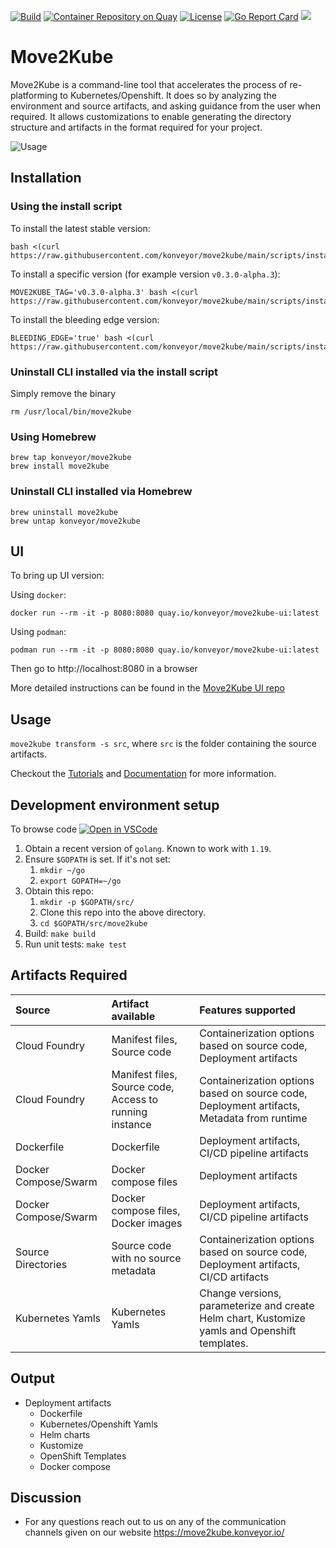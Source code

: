 [![Build](https://github.com/konveyor/move2kube/workflows/Build/badge.svg "Github Actions")](https://github.com/konveyor/move2kube/actions?query=workflow%3ABuild)
[![Container Repository on Quay](https://quay.io/repository/konveyor/move2kube/status "Container Repository on Quay")](https://quay.io/repository/konveyor/move2kube)
[![License](https://img.shields.io/:license-apache-blue.svg)](https://www.apache.org/licenses/LICENSE-2.0.html)
[![Go Report Card](https://goreportcard.com/badge/github.com/konveyor/move2kube)](https://goreportcard.com/report/github.com/konveyor/move2kube)
[<img src="https://img.shields.io/badge/slack-konveyor/move2kube-green.svg?logo=slack">](https://kubernetes.slack.com/archives/CR85S82A2)

# Move2Kube

Move2Kube is a command-line tool that accelerates the process of re-platforming to Kubernetes/Openshift. It does so by analyzing the environment and source artifacts, and asking guidance from the user when required. It allows customizations to enable generating the directory structure and artifacts in the format required for your project.

![Usage](./imgs/overview.png)

## Installation

### Using the install script

To install the latest stable version:

```shell
bash <(curl https://raw.githubusercontent.com/konveyor/move2kube/main/scripts/install.sh)
```

To install a specific version (for example version `v0.3.0-alpha.3`):

```shell
MOVE2KUBE_TAG='v0.3.0-alpha.3' bash <(curl https://raw.githubusercontent.com/konveyor/move2kube/main/scripts/install.sh)
```

To install the bleeding edge version:

```shell
BLEEDING_EDGE='true' bash <(curl https://raw.githubusercontent.com/konveyor/move2kube/main/scripts/install.sh)
```

### Uninstall CLI installed via the install script

Simply remove the binary

```shell
rm /usr/local/bin/move2kube
```

### Using Homebrew

```shell
brew tap konveyor/move2kube
brew install move2kube
```

### Uninstall CLI installed via Homebrew

```shell
brew uninstall move2kube
brew untap konveyor/move2kube
```

## UI

To bring up UI version:

Using `docker`:

```shell
docker run --rm -it -p 8080:8080 quay.io/konveyor/move2kube-ui:latest
```

Using `podman`:

```shell
podman run --rm -it -p 8080:8080 quay.io/konveyor/move2kube-ui:latest
```

Then go to http://localhost:8080 in a browser

More detailed instructions can be found in the [Move2Kube UI repo](https://github.com/konveyor/move2kube-ui#starting-the-ui)

## Usage

`move2kube transform -s src`, where `src` is the folder containing the source artifacts.

Checkout the [Tutorials](https://move2kube.konveyor.io/tutorials) and [Documentation](https://move2kube.konveyor.io/commands) for more information.

## Development environment setup

To browse code  [![Open in VSCode](https://badgen.net/badge/icon/Visual%20Studio%20Code?icon=visualstudio&label)](https://open.vscode.dev/konveyor/move2kube)

1. Obtain a recent version of `golang`. Known to work with `1.19`.
1. Ensure `$GOPATH` is set. If it's not set:
   1. `mkdir ~/go`
   1. `export GOPATH=~/go`
1. Obtain this repo:
   1. `mkdir -p $GOPATH/src/`
   1. Clone this repo into the above directory.
   1. `cd $GOPATH/src/move2kube`
1. Build: `make build`
1. Run unit tests: `make test`

## Artifacts Required

| Source | Artifact available | Features supported |
|:-------|:-------------------|:-------------------|
| Cloud Foundry | Manifest files, Source code | Containerization options based on source code, Deployment artifacts |
| Cloud Foundry | Manifest files, Source code, Access to running instance | Containerization options based on source code, Deployment artifacts, Metadata from runtime |
| Dockerfile | Dockerfile | Deployment artifacts, CI/CD pipeline artifacts |
| Docker Compose/Swarm | Docker compose files | Deployment artifacts |
| Docker Compose/Swarm | Docker compose files, Docker images | Deployment artifacts, CI/CD pipeline artifacts |
| Source Directories | Source code with no source metadata |  Containerization options based on source code, Deployment artifacts, CI/CD artifacts |
| Kubernetes Yamls | Kubernetes Yamls | Change versions, parameterize and create Helm chart, Kustomize yamls and Openshift templates. |

## Output

* Deployment artifacts
  * Dockerfile
  * Kubernetes/Openshift Yamls
  * Helm charts
  * Kustomize
  * OpenShift Templates
  * Docker compose

## Discussion

* For any questions reach out to us on any of the communication channels given on our website https://move2kube.konveyor.io/
